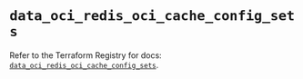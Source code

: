 # `data_oci_redis_oci_cache_config_sets`

Refer to the Terraform Registry for docs: [`data_oci_redis_oci_cache_config_sets`](https://registry.terraform.io/providers/hashicorp/oci/7.19.0/docs/data-sources/redis_oci_cache_config_sets).
